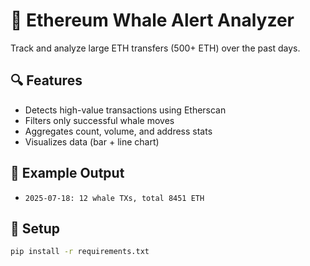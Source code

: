 # 🐋 Ethereum Whale Alert Analyzer

Track and analyze large ETH transfers (500+ ETH) over the past days.

## 🔍 Features

- Detects high-value transactions using Etherscan
- Filters only successful whale moves
- Aggregates count, volume, and address stats
- Visualizes data (bar + line chart)

## 🧪 Example Output

- `2025-07-18: 12 whale TXs, total 8451 ETH`

## 🧰 Setup

```bash
pip install -r requirements.txt
